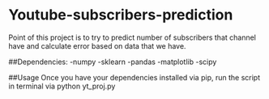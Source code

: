 # Youtube-subscribers-prediction
Point of this project is to try to predict number of subscribers that channel have and calculate error based on data that we have.

##Dependencies: 
-numpy
-sklearn
-pandas
-matplotlib
-scipy

##Usage
Once you have your dependencies installed via pip, run the script in terminal via
python yt_proj.py
